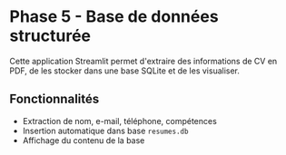 # Phase 5 - Base de données structurée

Cette application Streamlit permet d'extraire des informations de CV en PDF, de les stocker dans une base SQLite et de les visualiser.

## Fonctionnalités

- Extraction de nom, e-mail, téléphone, compétences
- Insertion automatique dans base `resumes.db`
- Affichage du contenu de la base
